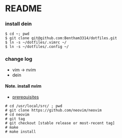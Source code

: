 # README

### install dein

```
$ cd ~; pwd
$ git clone git@github.com:Bentham3314/dotfiles.git
$ ln -s ~/dotfiles/.vimrc ~/
$ ln -s ~/dotfiles/.config ~/
```

### change log

- vim -> nvim
- dein


#### Note. install nvim

- [prerequisites](https://github.com/neovim/neovim/wiki/Building-Neovim#build-prerequisites)  

```
# cd /usr/local/src/ ; pwd
# git clone https://github.com/neovim/neovim
# cd neovim
# git tag
# git checkout [stable release or most-recent tag]
# make
# make install
```

